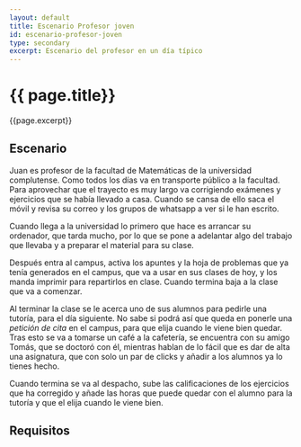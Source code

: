 ```yaml
---
layout: default
title: Escenario Profesor joven
id: escenario-profesor-joven
type: secondary
excerpt: Escenario del profesor en un día típico
---
```


# {{ page.title}}

{{page.excerpt}}

## Escenario

Juan es profesor de la facultad de Matemáticas de la universidad complutense. Como todos los días va en transporte público a la facultad. Para aprovechar que el trayecto es muy largo va corrigiendo exámenes y ejercicios que se había llevado a casa. Cuando se cansa de ello saca el móvil y revisa su correo y los grupos de whatsapp a ver si le han escrito.

Cuando llega a la universidad lo primero que hace es arrancar su ordenador, que tarda mucho, por lo que se pone a adelantar algo del trabajo que llevaba y a preparar el material para su clase. 

Después entra al campus, activa los apuntes y la hoja de problemas que ya tenía generados en el campus, que va a usar en sus clases de hoy, y los manda imprimir para repartirlos en clase. Cuando termina baja a la clase que va a comenzar. 

Al terminar la clase se le acerca uno de sus alumnos para pedirle una tutoría, para el día siguiente. No sabe si podrá así que queda en ponerle una *petición de cita* en el campus, para que elija cuando le viene bien quedar. Tras esto se va a tomarse un café a la cafetería, se encuentra con su amigo Tomás, que se doctoró con él, mientras hablan de lo fácil que es dar de alta una asignatura, que con solo un par de clicks y añadir a los alumnos ya lo tienes hecho.

Cuando termina se va al despacho, sube las calificaciones de los ejercicios que ha corregido y añade las horas que puede quedar con el alumno para la tutoría y que el elija cuando le viene bien.

## Requisitos
